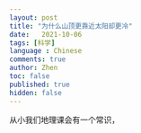 ```yaml
---
layout: post
title: "为什么山顶更靠近太阳却更冷"
date:   2021-10-06
tags: [科学]
language : Chinese
comments: true
author: Zhen
toc: false
published: true
hidden: false
---
```

从小我们地理课会有一个常识，
<!--stackedit_data:
eyJoaXN0b3J5IjpbMjA0NzQ4OTkxOF19
-->